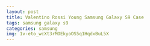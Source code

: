 ```yaml
---
layout: post
title: Valentino Rossi Young Samsung Galaxy S9 Case
tags: samsung galaxy s9
categories: samsung
img: 1v-eto_wcXt3rMOEkyoOS5q1HqdxBuL5X
---
```

